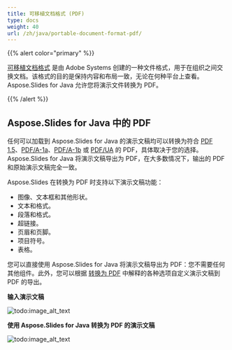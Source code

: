 ```yaml
---
title: 可移植文档格式 (PDF)
type: docs
weight: 40
url: /zh/java/portable-document-format-pdf/
---
```


{{% alert color="primary" %}} 

[可移植文档格式](https://en.wikipedia.org/wiki/PDF) 是由 Adobe Systems 创建的一种文件格式，用于在组织之间交换文档。该格式的目的是保持内容和布局一致，无论在何种平台上查看。Aspose.Slides for Java 允许您将演示文件转换为 PDF。

{{% /alert %}} 

## **Aspose.Slides for Java 中的 PDF**
任何可以加载到 Aspose.Slides for Java 的演示文稿均可以转换为符合 [PDF 1.5](https://en.wikipedia.org/wiki/PDF/A)、[PDF/A-1a](https://en.wikipedia.org/wiki/PDF/A)、[PDF/A-1b](https://en.wikipedia.org/wiki/PDF/A) 或 [PDF/UA](https://en.wikipedia.org/wiki/PDF/UA) 的 PDF，具体取决于您的选择。Aspose.Slides for Java 将演示文稿导出为 PDF，在大多数情况下，输出的 PDF 和原始演示文稿完全一致。

Aspose.Slides 在转换为 PDF 时支持以下演示文稿功能：

- 图像、文本框和其他形状。
- 文本和格式。
- 段落和格式。
- 超链接。
- 页眉和页脚。
- 项目符号。
- 表格。

您可以直接使用 Aspose.Slides for Java 将演示文稿导出为 PDF：您不需要任何其他组件。此外，您可以根据 [转换为 PDF](/slides/zh/java/converting-a-presentation/) 中解释的各种选项自定义演示文稿到 PDF 的导出。

**输入演示文稿** 

![todo:image_alt_text](portable-document-format-pdf_1.png)


**使用 Aspose.Slides for Java 转换为 PDF 的演示文稿** 

![todo:image_alt_text](portable-document-format-pdf_2.png)